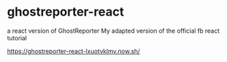 # ghostreporter-react
a react version of GhostReporter
My adapted version of the official fb react tutorial

https://ghostreporter-react-lxuotvklmv.now.sh/
